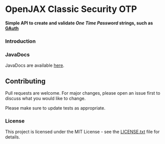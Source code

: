 # OpenJAX Classic Security OTP

**Simple API to create and validate _One Time Password_ strings, such as [GAuth][gauth]**

### Introduction

### JavaDocs

JavaDocs are available [here](https://classic.openjax.org/security/apidocs/).

## Contributing

Pull requests are welcome. For major changes, please open an issue first to discuss what you would like to change.

Please make sure to update tests as appropriate.

### License

This project is licensed under the MIT License - see the [LICENSE.txt](LICENSE.txt) file for details.

[gauth]: https://en.wikipedia.org/wiki/Google_Authenticator